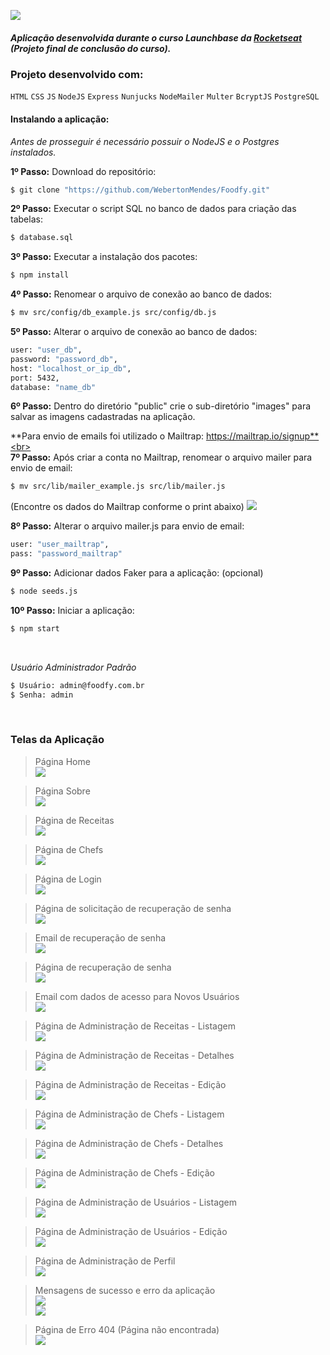 ![](https://raw.githubusercontent.com/WebertonMendes/Foodfy/main/public/assets/logo_black.png)
<br>
##### Aplicação desenvolvida durante o curso Launchbase da <a href="https://rocketseat.com.br/" target="_blank">Rocketseat</a> (Projeto final de conclusão do curso).

### Projeto desenvolvido com:
`HTML` `CSS` `JS` `NodeJS` `Express` `Nunjucks` `NodeMailer` `Multer` `BcryptJS` `PostgreSQL`
<br>
#### Instalando a aplicação:

*Antes de prosseguir é necessário possuir o NodeJS e o Postgres instalados.*

**1º Passo:** Download do repositório:
```sh
$ git clone "https://github.com/WebertonMendes/Foodfy.git"
```

**2º Passo:** Executar o script SQL no banco de dados para criação das tabelas:
```sh
$ database.sql
```

**3º Passo:** Executar a instalação dos pacotes:
```sh
$ npm install
```

**4º Passo:** Renomear o arquivo de conexão ao banco de dados:
```sh
$ mv src/config/db_example.js src/config/db.js
```

**5º Passo:** Alterar o arquivo de conexão ao banco de dados:
```sh
user: "user_db",
password: "password_db",
host: "localhost_or_ip_db",
port: 5432,
database: "name_db"
```

**6º Passo:** Dentro do diretório "public" crie o sub-diretório "images" para salvar as imagens cadastradas na aplicação.
<br>

**Para envio de emails foi utilizado o Mailtrap: https://mailtrap.io/signup**<br><br>
**7º Passo:** Após criar a conta no Mailtrap, renomear o arquivo mailer para envio de email:
```sh
$ mv src/lib/mailer_example.js src/lib/mailer.js
```

(Encontre os dados do Mailtrap conforme o print abaixo)
![](https://raw.githubusercontent.com/WebertonMendes/Foodfy/master/screen/Foodfy01_MailtrapData.png)<br>

**8º Passo:** Alterar o arquivo mailer.js para envio de email:
```sh
user: "user_mailtrap",
pass: "password_mailtrap"
```

**9º Passo:** Adicionar dados Faker para a aplicação: (opcional)
```sh
$ node seeds.js
```

**10º Passo:** Iniciar a aplicação:
```sh
$ npm start
```
<br>

*Usuário Administrador Padrão*<br>
```sh
$ Usuário: admin@foodfy.com.br
$ Senha: admin
```
<br>

### Telas da Aplicação

> Página Home<br>
![](https://raw.githubusercontent.com/WebertonMendes/Foodfy/master/screen/Foodfy02_Home.png)<br>

> Página Sobre<br>
![](https://raw.githubusercontent.com/WebertonMendes/Foodfy/master/screen/Foodfy03_About.png?raw=true)<br>

> Página de Receitas<br>
![](https://raw.githubusercontent.com/WebertonMendes/Foodfy/master/screen/Foodfy04_SiteRecipes.png?raw=true)<br>

> Página de Chefs<br>
![](https://raw.githubusercontent.com/WebertonMendes/Foodfy/master/screen/Foodfy05_SiteChefs.png?raw=true)<br>

> Página de Login<br>
![](https://raw.githubusercontent.com/WebertonMendes/Foodfy/master/screen/Foodfy06_Login.png?raw=true)<br>

> Página de solicitação de recuperação de senha<br>
![](https://raw.githubusercontent.com/WebertonMendes/Foodfy/master/screen/Foodfy07_Recover.png?raw=true)<br>

> Email de recuperação de senha<br>
![](https://raw.githubusercontent.com/WebertonMendes/Foodfy/master/screen/Foodfy08_RecoverMail.png?raw=true)<br>

> Página de recuperação de senha<br>
![](https://raw.githubusercontent.com/WebertonMendes/Foodfy/master/screen/Foodfy09_Recovery.png?raw=true)<br>

> Email com dados de acesso para Novos Usuários<br>
![](https://raw.githubusercontent.com/WebertonMendes/Foodfy/master/screen/Foodfy10_NewUser.png?raw=true)<br>

> Página de Administração de Receitas - Listagem<br>
![](https://raw.githubusercontent.com/WebertonMendes/Foodfy/master/screen/Foodfy11_AdminRecipesList.png?raw=true)<br>

> Página de Administração de Receitas - Detalhes<br>
![](https://raw.githubusercontent.com/WebertonMendes/Foodfy/master/screen/Foodfy12_AdminRecipesShow.png?raw=true)<br>

> Página de Administração de Receitas - Edição<br>
![](https://raw.githubusercontent.com/WebertonMendes/Foodfy/master/screen/Foodfy13_AdminRecipesEdit.png?raw=true)<br>

> Página de Administração de Chefs - Listagem<br>
![](https://raw.githubusercontent.com/WebertonMendes/Foodfy/master/screen/Foodfy14_AdminChefsList.png?raw=true)<br>

> Página de Administração de Chefs - Detalhes<br>
![](https://raw.githubusercontent.com/WebertonMendes/Foodfy/master/screen/Foodfy15_AdminChefsShow.png?raw=true)<br>

> Página de Administração de Chefs - Edição<br>
![](https://raw.githubusercontent.com/WebertonMendes/Foodfy/master/screen/Foodfy16_AdminChefsEdit.png?raw=true)<br>

> Página de Administração de Usuários - Listagem<br>
![](https://raw.githubusercontent.com/WebertonMendes/Foodfy/master/screen/Foodfy17_AdminUsersList.png?raw=true)<br>

> Página de Administração de Usuários - Edição<br>
![](https://raw.githubusercontent.com/WebertonMendes/Foodfy/master/screen/Foodfy18_AdminUsersEdit.png?raw=true)<br>

> Página de Administração de Perfil<br>
![](https://raw.githubusercontent.com/WebertonMendes/Foodfy/master/screen/Foodfy19_AdminProfile.png?raw=true)<br>

> Mensagens de sucesso e erro da aplicação<br>
![](https://raw.githubusercontent.com/WebertonMendes/Foodfy/master/screen/Foodfy20_SuccessMessages.png?raw=true)<br>
![](https://raw.githubusercontent.com/WebertonMendes/Foodfy/master/screen/Foodfy21_ErrorMessages.png?raw=true)<br>

> Página de Erro 404 (Página não encontrada)<br>
![](https://raw.githubusercontent.com/WebertonMendes/Foodfy/master/screen/Foodfy22_Error404.png?raw=true)<br>